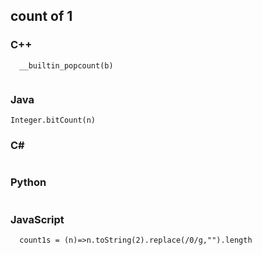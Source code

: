 ## count of 1
### C++
```
  __builtin_popcount(b)
  
```

### Java
```
Integer.bitCount(n)

```
### C#
```  

```
### Python
```

```
### JavaScript
```
  count1s = (n)=>n.toString(2).replace(/0/g,"").length
```

